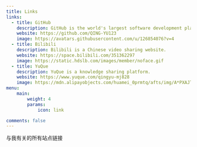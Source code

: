 ```yaml
---
title: Links
links:
  - title: GitHub
    description: GitHub is the world's largest software development platform.
    website: https://github.com/QING-YU123
    image: https://avatars.githubusercontent.com/u/126854076?v=4
  - title: Bilibili
    description: Bilibili is a Chinese video sharing website.
    website: https://space.bilibili.com/351362297
    image: https://static.hdslb.com/images/member/noface.gif
  - title: YuQue
    description: YuQue is a knowledge sharing platform.
    website: https://www.yuque.com/qingyu-mj828
    image: https://mdn.alipayobjects.com/huamei_0prmtq/afts/img/A*PXAJTYXseTsAAAAAAAAAAAAADvuFAQ/original
menu:
    main: 
        weight: 4
        params:
            icon: link

comments: false
---
```


与我有关的所有站点链接